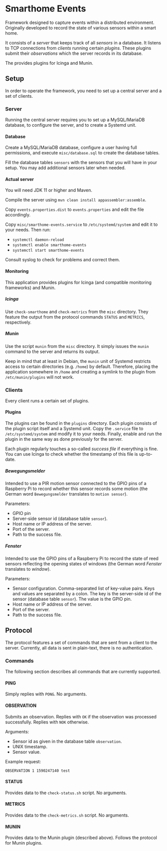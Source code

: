# Smarthome Events

Framework designed to capture events within a distributed environment.
Originally developed to record the state of various sensors within a smart home.

It consists of a _server_ that keeps track of all _sensors_ in a database.
It listens to TCP connections from _clients_ running certain _plugins_.
These plugins submit their _observations_ which the server records in its database.

The provides plugins for Icinga and Munin.

## Setup

In order to operate the framework, you need to set up a central server and a set of clients.

### Server

Running the central server requires you to set up a MySQL/MariaDB database, to configure the server, and to create a Systemd unit.

#### Database

Create a MySQL/MariaDB database, configure a user having full permissions, and execute `misc/database.sql` to create the database tables.

Fill the database tables `sensors` with the sensors that you will have in your setup.
You may add additional sensors later when needed.

#### Actual server

You will need JDK 11 or higher and Maven.

Compile the server using `mvn clean install appassembler:assemble`. 

Copy `events.properties.dist` to `events.properties` and edit the file accordingly.

Copy `misc/smarthome-events.service` to `/etc/systemd/system` and edit it to your needs.
Then run:
* `systemctl daemon-reload`
* `systemctl enable smarthome-events`
* `systemctl start smarthome-events`

Consult syslog to check for problems and correct them.

#### Monitoring

This application provides plugins for Icinga (and compatible monitoring frameworks) and Munin.

##### Icinga

Use `check-smarthome` and `check-metrics` from the `misc` directory.
They feature the output from the protocol commands `STATUS` and `METRICS`, respectively.

##### Munin

Use the script `munin` from the `misc` directory. It simply issues the `munin` command to the server and returns its output. 

Keep in mind that at least in Debian, the `munin` unit of Systemd restricts access to certain directories (e.g. `/home`) by default.
Therefore, placing the application somewhere in `/home` and creating a symlink to the plugin from `/etc/munin/plugins` will not work. 

### Clients

Every client runs a certain set of plugins.

#### Plugins

The plugins can be found in the `plugins` directory.
Each plugin consists of the plugin script itself and a Systemd unit.
Copy the `.service` file to `/etc/systemd/system` and modify it to your needs.
Finally, enable and run the plugin in the same way as done previously for the server.

Each plugin regularly touches a so-called _success file_ if everything is fine.
You can use Icinga to check whether the timestamp of this file is up-to-date.

##### Bewegungsmelder

Intended to use a PIR motion sensor connected to the GPIO pins of a Raspberry Pi to record whether this sensor records some motion
(the German word `Bewegungsmelder` translates to `motion sensor`).

Parameters:
* GPIO pin
* Server-side sensor id (database table `sensor`).
* Host name or IP address of the server.
* Port of the server.
* Path to the success file.

##### Fenster

Intended to use the GPIO pins of a Raspberry Pi to record the state of reed sensors reflecting the opening states of windows
(the German word _Fenster_ translates to _window_).

Parameters:
* Sensor configuration. Comma-separated list of key-value pairs.
  Keys and values are separated by a colon.
  The key is the server-side id of the sensor (database table `sensor`).
  The value is the GPIO pin. 
* Host name or IP address of the server.
* Port of the server.
* Path to the success file.

## Protocol

The protocol features a set of commands that are sent from a client to the server.
Currently, all data is sent in plain-text, there is no authentication.

### Commands

The following section describes all commands that are currently supported. 

#### PING

Simply replies with `PONG`. No arguments.

#### OBSERVATION

Submits an observation.
Replies with `OK` if the observation was processed successfully.
Replies with `NOK` otherwise.

Arguments:
 * Sensor id as given in the database table `observation`.
 * UNIX timestamp.
 * Sensor value.

Example request:

`OBSERVATION 1 1590247140 test`

#### STATUS

Provides data to the `check-status.sh` script. No arguments.

#### METRICS

Provides data to the `check-metrics.sh` script. No arguments.

#### MUNIN

Provides data to the Munin plugin (described above).
Follows the protocol for Munin plugins.
